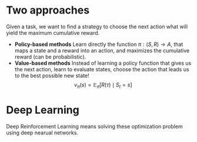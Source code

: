 
# Two approaches
Given a task, we want to find a strategy to choose the next action what will yield the maximum cumulative reward.

- **Policy-based methods** Learn directly the function $\pi : (S, R) \to A$, that maps a state and a reward into an action, and maximizes the cumulative reward (can be probabilistic).
- **Value-based methods** Instead of learning a policy function that gives us the next action, learn to evaluate states, choose the action that leads us to the best possible new state!
$$
v_{\pi}(s) = \mathbb{E}_{\pi}[R(\tau) \mid S_t=s]
$$

# Deep Learning

Deep Reinforcement Learning means solving these optimization problem using deep nearual networks.